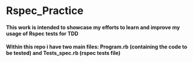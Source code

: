 # Rspec_Practice

#### This work is intended to showcase my efforts to learn and improve my usage of Rspec tests for TDD
#### Within this repo i have two main files: Program.rb (containing the code to be tested) and Tests_spec.rb (rspec tests file) 
 
